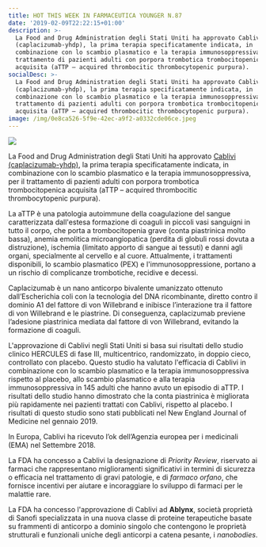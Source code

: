 ```yaml
---
title: HOT THIS WEEK IN FARMACEUTICA YOUNGER N.87
date: '2019-02-09T22:22:15+01:00'
description: >-
  La Food and Drug Administration degli Stati Uniti ha approvato Cablivi
  (caplacizumab-yhdp), la prima terapia specificatamente indicata, in
  combinazione con lo scambio plasmatico e la terapia immunosoppressiva, per il
  trattamento di pazienti adulti con porpora trombotica trombocitopenica
  acquisita (aTTP – acquired thrombocitic thrombocytopenic purpura).
socialDesc: >-
  La Food and Drug Administration degli Stati Uniti ha approvato Cablivi
  (caplacizumab-yhdp), la prima terapia specificatamente indicata, in
  combinazione con lo scambio plasmatico e la terapia immunosoppressiva, per il
  trattamento di pazienti adulti con porpora trombotica trombocitopenica
  acquisita (aTTP – acquired thrombocitic thrombocytopenic purpura).
image: /img/0e8ca526-5f9e-42ec-a9f2-a0332cde06ce.jpeg
---
```

![](/img/0e8ca526-5f9e-42ec-a9f2-a0332cde06ce.jpeg)

La Food and Drug Administration degli Stati Uniti ha approvato [Cablivi (caplacizumab-yhdp)](http://www.news.sanofi.us/2019-02-06-FDA-approves-Cablivi-R-caplacizumab-yhdp-the-first-Nanobody-R-based-medicine-for-adults-with-acquired-thrombotic-thrombocytopenic-purpura-aTTP), la prima terapia specificatamente indicata, in combinazione con lo scambio plasmatico e la terapia immunosoppressiva, per il trattamento di pazienti adulti con porpora trombotica trombocitopenica acquisita (aTTP – acquired thrombocitic thrombocytopenic purpura).

La aTTP è una patologia autoimmune della coagulazione del sangue caratterizzata dall'estesa formazione di coaguli in piccoli vasi sanguigni in tutto il corpo, che porta a trombocitopenia grave (conta piastrinica molto bassa), anemia emolitica microangiopatica (perdita di globuli rossi dovuta a distruzione), ischemia (limitato apporto di sangue ai tessuti) e danni agli organi, specialmente al cervello e al cuore. Attualmente, i trattamenti disponibili, lo scambio plasmatico (PEX) e l'immunosoppressione, portano a un rischio di complicanze trombotiche, recidive e decessi.

Caplacizumab è un nano anticorpo bivalente umanizzato ottenuto dall’Escherichia coli con la tecnologia del DNA ricombinante, diretto contro il dominio A1 del fattore di von Willebrand e inibisce l’interazione tra il fattore di von Willebrand e le piastrine. Di conseguenza, caplacizumab previene l’adesione piastrinica mediata dal fattore di von Willebrand, evitando la formazione di coaguli. 

L'approvazione di Cablivi negli Stati Uniti si basa sui risultati dello studio clinico HERCULES di fase III, multicentrico, randomizzato, in doppio cieco, controllato con placebo. Questo studio ha valutato l'efficacia di Cablivi in ​​combinazione con lo scambio plasmatico e la terapia immunosoppressiva rispetto al placebo, allo scambio plasmatico e alla terapia immunosoppressiva in 145 adulti che hanno avuto un episodio di aTTP. I risultati dello studio hanno dimostrato che la conta piastrinica è migliorata più rapidamente nei pazienti trattati con Cablivi, rispetto al placebo. I risultati di questo studio sono stati pubblicati nel New England Journal of Medicine nel gennaio 2019.

In Europa, Cablivi ha ricevuto l’ok dell’Agenzia europea per i medicinali (EMA) nel Settembre 2018.

La FDA ha concesso a Cablivi la designazione di _Priority Review_, riservato ai farmaci che rappresentano miglioramenti significativi in termini di sicurezza o efficacia nel trattamento di gravi patologie, e di _farmaco orfano_, che fornisce incentivi per aiutare e incoraggiare lo sviluppo di farmaci per le malattie rare.

La FDA ha concesso l'approvazione di Cablivi ad **Ablynx**, società proprietà di Sanofi specializzata in una nuova classe di proteine terapeutiche basate su frammenti di anticorpo a dominio singolo che contengono le proprietà strutturali e funzionali uniche degli anticorpi a catena pesante, i _nanobodies_.
